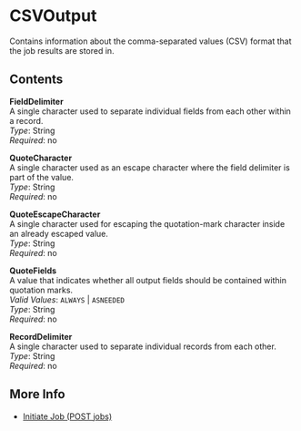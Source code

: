 # CSVOutput<a name="api-CSVOutput"></a>

Contains information about the comma\-separated values \(CSV\) format that the job results are stored in\.

## Contents<a name="api-CSVOutput-contents"></a>

**FieldDelimiter**  
A single character used to separate individual fields from each other within a record\.  
*Type*: String  
*Required*: no

**QuoteCharacter**  
A single character used as an escape character where the field delimiter is part of the value\.  
*Type*: String  
*Required*: no

**QuoteEscapeCharacter**  
A single character used for escaping the quotation\-mark character inside an already escaped value\.  
*Type*: String  
*Required*: no

**QuoteFields**  
A value that indicates whether all output fields should be contained within quotation marks\.  
*Valid Values*: `ALWAYS` \| `ASNEEDED`  
*Type*: String  
*Required*: no

**RecordDelimiter**  
A single character used to separate individual records from each other\.  
*Type*: String  
*Required*: no

## More Info<a name="more-info-api-CSVOutput"></a>

 
+ [Initiate Job \(POST jobs\)](api-initiate-job-post.md)